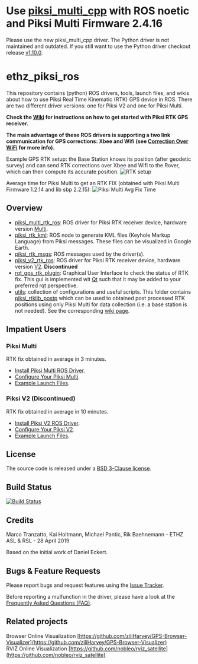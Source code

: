 # Use [piksi_multi_cpp](https://github.com/ethz-asl/ethz_piksi_ros/tree/master/piksi_multi_cpp) with ROS noetic and Piksi Multi Firmware 2.4.16
Please use the new piksi_multi_cpp driver. The Python driver is not maintained and outdated. If you still want to use the Python driver checkout release [v1.10.0](https://github.com/ethz-asl/ethz_piksi_ros/tree/v1.11.0).

ethz_piksi_ros
======

This repository contains (python) ROS drivers, tools, launch files, and wikis about how to use Piksi Real Time Kinematic (RTK) GPS device in ROS. There are two different driver versions: one for Piksi V2 and one for Piksi Multi. 

**Check the [Wiki](https://github.com/ethz-asl/ethz_piksi_ros/wiki) for instructions on how to get started with Piksi RTK GPS receiver.**

**The main advantage of these ROS drivers is supporting a two link communication for GPS corrections: Xbee and Wifi (see [Correction Over WiFi](TODO) for more info).**

Example GPS RTK setup: the Base Station knows its position (after geodetic survey) and can send RTK corrections over Xbee and Wifi to the Rover, which can then compute its accurate position.
![RTK setup](https://user-images.githubusercontent.com/15651057/33481271-0b1b97ca-d694-11e7-8650-d3c7d2e54f7d.jpg)

Average time for Piksi Multi to get an RTK FIX (obtained with Piksi Multi Firmware 1.2.14 and lib sbp 2.2.15):
![Piksi Multi Avg Fix Time](https://user-images.githubusercontent.com/15651057/33422109-c4559d8e-d5b4-11e7-91fc-ee0947c731d1.png)

Overview
------
- [piksi_multi_rtk_ros](https://github.com/ethz-asl/ethz_piksi_ros/tree/master/piksi_multi_rtk_ros): ROS driver for Piksi RTK receiver device, hardware version [Multi](https://www.swiftnav.com/piksi-multi).
- [piksi_rtk_kml](https://github.com/ethz-asl/ethz_piksi_ros/tree/master/piksi_rtk_kml): ROS node to generate KML files (Keyhole Markup Language) from Piksi messages. These files can be visualized in Google Earth.
- [piksi_rtk_msgs](https://github.com/ethz-asl/ethz_piksi_ros/tree/master/piksi_rtk_msgs): ROS messages used by the driver(s).
- [piksi_v2_rtk_ros](https://github.com/ethz-asl/ethz_piksi_ros/tree/master/piksi_v2_rtk_ros): ROS driver for Piksi RTK receiver device, hardware version [V2](http://docs.swiftnav.com/pdfs/piksi_datasheet_v2.3.1.pdf). **Discontinued**
- [rqt_gps_rtk_plugin](https://github.com/ethz-asl/ethz_piksi_ros/tree/master/rqt_gps_rtk_plugin): Graphical User Interface to check the status of RTK fix. This gui is implemented wit [Qt](https://wiki.qt.io/Install_Qt_5_on_Ubuntu) such that it may be added to your preferred rqt perspective.
- [utils](https://github.com/ethz-asl/ethz_piksi_ros/tree/master/utils): collection of configurations and useful scripts. This folder contains [piksi_rtklib_postp](https://github.com/ethz-asl/ethz_piksi_ros/tree/master/utils/piksi_rtklib_postp) which can be used to obtained post processed RTK positions using only Piksi Multi for data collection (i.e. a base station is not needed). See the corresponding [wiki page](https://github.com/ethz-asl/ethz_piksi_ros/wiki/Data-collection-and-post-processing).

Impatient Users
------
### Piksi Multi
RTK fix obtained in average in 3 minutes.
 - [Install Piksi Multi ROS Driver](https://github.com/ethz-asl/ethz_piksi_ros/tree/master/piksi_multi_rtk_ros#installation-and-configuration).
 - [Configure Your Piksi Multi](https://github.com/ethz-asl/ethz_piksi_ros/wiki/Installing-and-Configuring-Your-Piksi).
 - [Example Launch Files](https://github.com/ethz-asl/ethz_piksi_ros/tree/master/piksi_multi_rtk_ros/launch).
  
### Piksi V2 (Discontinued)
RTK fix obtained in average in 10 minutes.
 - [Install Piksi V2 ROS Driver](https://github.com/ethz-asl/ethz_piksi_ros/tree/master/piksi_v2_rtk_ros#installation-and-configuration).
 - [Configure Your Piksi V2](https://github.com/ethz-asl/ethz_piksi_ros/wiki/Installing-and-Configuring-Your-Piksi).
 - [Example Launch Files](https://github.com/ethz-asl/ethz_piksi_ros/tree/master/piksi_v2_rtk_ros/launch).

License
-------
The source code is released under a [BSD 3-Clause license](https://github.com/ethz-asl/ethz_piksi_ros/blob/master/LICENSE).

Build Status
-------
[![Build Status](https://ci.leggedrobotics.com/buildStatus/icon?job=github_ethz-asl/ethz_piksi_ros/master)](https://ci.leggedrobotics.com/job/github_ethz-asl/job/ethz_piksi_ros/job/master/)

Credits
-------
Marco Tranzatto, Kai Holtmann, Michael Pantic, Rik Baehnemann - ETHZ ASL & RSL - 28 April 2019

Based on the initial work of Daniel Eckert.


Bugs & Feature Requests
-------
Please report bugs and request features using the [Issue Tracker](https://github.com/ethz-asl/ethz_piksi_ros/issues).

Before reporting a mulfunction in the driver, please have a look at the [Frequently Asked Questions (FAQ)](https://github.com/ethz-asl/ethz_piksi_ros/wiki/FAQ).

**Related projects**
-------
Browser Online Visualization [https://github.com/ziliHarvey/GPS-Browser-Visualizer](https://github.com/ziliHarvey/GPS-Browser-Visualizer)<br>
RVIZ Online Visualization [https://github.com/nobleo/rviz_satellite](https://github.com/nobleo/rviz_satellite)
